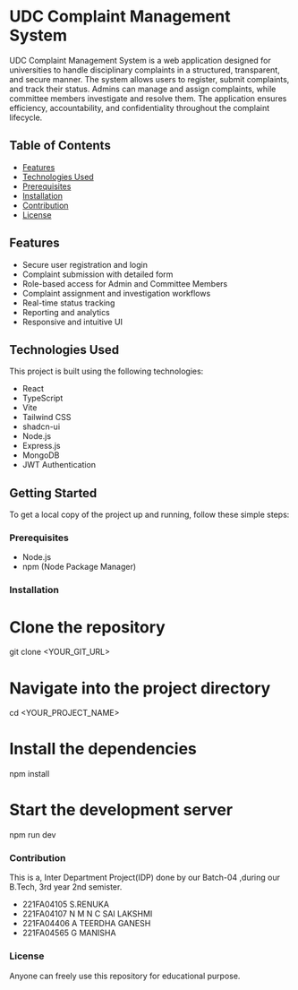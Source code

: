 # UDC Complaint Management System

UDC Complaint Management System is a web application designed for universities to handle disciplinary complaints in a structured, transparent, and secure manner. The system allows users to register, submit complaints, and track their status. Admins can manage and assign complaints, while committee members investigate and resolve them. The application ensures efficiency, accountability, and confidentiality throughout the complaint lifecycle.

## Table of Contents
- [Features](#features)
- [Technologies Used](#technologies-used)
- [Prerequisites](#prerequisites)
- [Installation](#installation)
- [Contribution](#contribution)
- [License](#license)

## Features
- Secure user registration and login
- Complaint submission with detailed form
- Role-based access for Admin and Committee Members
- Complaint assignment and investigation workflows
- Real-time status tracking
- Reporting and analytics
- Responsive and intuitive UI

## Technologies Used
This project is built using the following technologies:
- React
- TypeScript
- Vite
- Tailwind CSS
- shadcn-ui
- Node.js
- Express.js
- MongoDB
- JWT Authentication

## Getting Started
To get a local copy of the project up and running, follow these simple steps: 

### Prerequisites

- Node.js
- npm (Node Package Manager)

### Installation

# Clone the repository
git clone <YOUR_GIT_URL>

# Navigate into the project directory
cd <YOUR_PROJECT_NAME>

# Install the dependencies
npm install

# Start the development server
npm run dev

### Contribution
This is a, Inter Department Project(IDP) done by our Batch-04 ,during our B.Tech, 3rd year 2nd semister.
- 221FA04105  S.RENUKA                                                                          
- 221FA04107  N M N C SAI LAKSHMI
- 221FA04406  A TEERDHA GANESH                                                                 
- 221FA04565  G MANISHA

### License
Anyone can freely use this repository for educational purpose.


